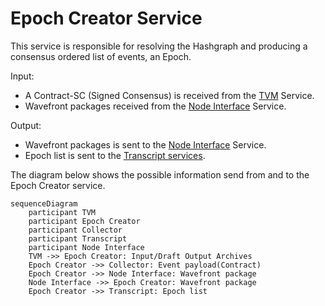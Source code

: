 # Epoch Creator Service

This service is responsible for resolving the Hashgraph and producing a consensus ordered list of events, an Epoch.

Input:
  - A Contract-SC (Signed Consensus) is received from the [TVM](/tech/architecture/TVM.md) Service. 
  - Wavefront packages received from the [Node Interface](/tech/architecture/NodeInterface.md) Service.

Output:
  - Wavefront packages is sent to the [Node Interface](/tech/architecture/NodeInterface.md) Service.
  - Epoch list is sent to the [Transcript services](/tech/architecture/Transcript.md).

The diagram below shows the possible information send from and to the Epoch Creator service.


```mermaid
sequenceDiagram
    participant TVM 
    participant Epoch Creator 
    participant Collector
    participant Transcript
    participant Node Interface
    TVM ->> Epoch Creator: Input/Draft Output Archives
    Epoch Creator ->> Collector: Event payload(Contract) 
    Epoch Creator ->> Node Interface: Wavefront package
    Node Interface ->> Epoch Creator: Wavefront package
    Epoch Creator ->> Transcript: Epoch list
```

